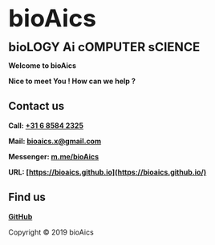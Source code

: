 <strong><font size="7">bioAics</font></strong>

<strong><font size="5">bioLOGY Ai cOMPUTER sCIENCE</font></strong>

**Welcome to bioAics**

**Nice to meet You ! How can we help ?**

## Contact us
**Call: <a href="tel:0031685842325">+31 6 8584 2325</a>**

**Mail: [bioaics.x@gmail.com](bioaics.x@gmail.com)**

**Messenger: [m.me/bioAics](https://m.me/bioAics)**

**URL: [https://bioaics.github.io](https://bioaics.github.io/)**
## Find us
**[GitHub](https://github.com/bioaics)**

Copyright © 2019 bioAics
